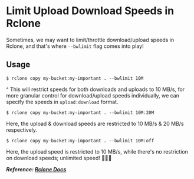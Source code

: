 # Limit Upload Download Speeds in Rclone

Sometimes, we may want to limit/throttle download/upload speeds in Rclone, and that's where `--bwlimit` flag comes into play!

## Usage

```code
$ rclone copy my-bucket:my-important . --bwlimit 10M
```

^ This will restrict speeds for both downloads and uploads to 10 MB/s, for more granular control for download/upload speeds individually, we can specify the speeds in `upload:download` format.

```code
$ rclone copy my-bucket:my-important . --bwlimit 10M:20M
```

Here, the upload & download speeds are restricted to 10 MB/s & 20 MB/s respectively.

```code
$ rclone copy my-bucket:my-important . --bwlimit 10M:off
```

Here, the upload speed is restricted to 10 MB/s, while there's no restriction on download speeds; unlimited speed! 🚀🚀🚀

***Reference: [Rclone Docs](https://rclone.org/docs/#bwlimit-bandwidth-spec)***
